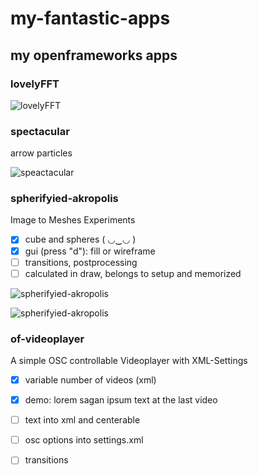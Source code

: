 # my-fantastic-apps

## my openframeworks apps


### lovelyFFT

![lovelyFFT](https://user-images.githubusercontent.com/445226/143584450-875caad9-5949-4dcb-a2b1-1e05e3cbd228.png "lovelyFFT screenshot")

### spectacular 

arrow particles

![speactacular](https://user-images.githubusercontent.com/445226/143585149-ce32ef72-7231-4c74-9647-c2fda3752a21.png "arrow particles")


### spherifyied-akropolis 

Image to Meshes Experiments   

- [x] cube and spheres ( ◡‿◡ )   
- [x] gui (press "d"): fill or wireframe
- [ ] transitions, postprocessing
- [ ] calculated in draw, belongs to setup and memorized

![spherifyied-akropolis](https://user-images.githubusercontent.com/445226/143587949-219c9eb8-c51c-4c22-84ee-8c9842f1f347.png "akropolis in boxes")


![spherifyied-akropolis](https://user-images.githubusercontent.com/445226/143679231-1a2e2665-aff1-46b9-87be-be5af598a48c.png "akropolis in wireframed boxes")

### of-videoplayer 

A simple OSC controllable Videoplayer with XML-Settings 

- [x] variable number of videos (xml)
- [x] demo: lorem sagan ipsum text at the last video 
- [ ] text into xml and centerable
- [ ] osc options into settings.xml
- [ ] transitions

